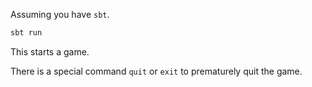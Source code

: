 Assuming you have `sbt`.

``` scala
sbt run
```

This starts a game.

There is a special command `quit` or `exit` to prematurely quit the game.